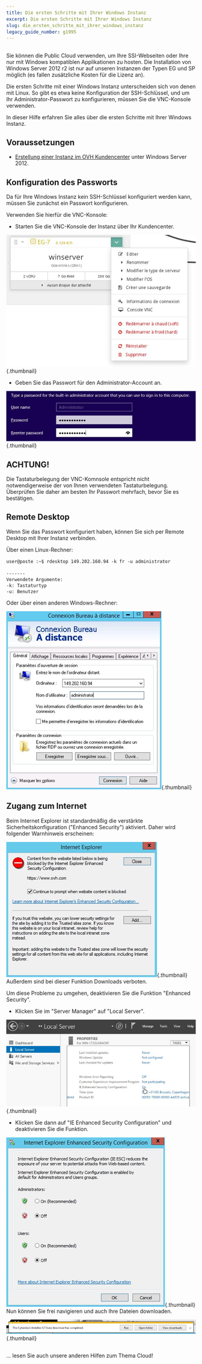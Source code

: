 ```yaml
---
title: Die ersten Schritte mit Ihrer Windows Instanz
excerpt: Die ersten Schritte mit Ihrer Windows Instanz
slug: die_ersten_schritte_mit_ihrer_windows_instanz
legacy_guide_number: g1995
---
```



## 
Sie können die Public Cloud verwenden, um Ihre SSI-Webseiten oder Ihre nur mit Windows kompatiblen Applikationen zu hosten.
Die Installation von Windows Server 2012 r2 ist nur auf unseren Instanzen der Typen EG und SP möglich (es fallen zusätzliche Kosten für die Lizenz an).

Die ersten Schritte mit einer Windows Instanz unterscheiden sich von denen mit Linux. So gibt es etwa keine Konfiguration der SSH-Schlüssel, und um Ihr Administrator-Passwort zu konfigurieren, müssen Sie die VNC-Konsole verwenden.

In dieser Hilfe erfahren Sie alles über die ersten Schritte mit Ihrer Windows Instanz.


## Voraussetzungen

- [Erstellung einer Instanz im OVH Kundencenter]({legacy}1775) unter Windows Server 2012.




## Konfiguration des Passworts
Da für Ihre Windows Instanz kein SSH-Schlüssel konfiguriert werden kann, müssen Sie zunächst ein Passwort konfigurieren.

Verwenden Sie hierfür die VNC-Konsole:


- Starten Sie die VNC-Konsole der Instanz über Ihr Kundencenter.



![](images/img_3288.jpg){.thumbnail}

- Geben Sie das Passwort für den Administrator-Account an.



![](images/img_3289.jpg){.thumbnail}

## ACHTUNG!
Die Tastaturbelegung der VNC-Komnsole entspricht nicht notwendigerweise der von Ihnen verwendeten Tastaturbelegung. Überprüfen Sie daher am besten Ihr Passwort mehrfach, bevor Sie es bestätigen.


## Remote Desktop
Wenn Sie das Passwort konfiguriert haben, können Sie sich per Remote Desktop mit Ihrer Instanz verbinden.

Über einen Linux-Rechner:


```
user@poste :~$ rdesktop 149.202.160.94 -k fr -u administrator

-------
Verwendete Argumente:
-k: Tastaturtyp
-u: Benutzer
```


Oder über einen anderen Windows-Rechner:

![](images/img_3290.jpg){.thumbnail}


## Zugang zum Internet
Beim Internet Explorer ist standardmäßig die verstärkte Sicherheitskonfiguration ("Enhanced Security") aktiviert. Daher wird folgender Warnhinweis erscheinen:

![](images/img_3291.jpg){.thumbnail}
Außerdem sind bei dieser Funktion Downloads verboten.

Um diese Probleme zu umgehen, deaktivieren Sie die Funktion "Enhanced Security".


- Klicken Sie im "Server Manager" auf "Local Server".



![](images/img_3292.jpg){.thumbnail}

- Klicken Sie dann auf "IE Enhanced Security Configuration" und deaktivieren Sie die Funktion.



![](images/img_3293.jpg){.thumbnail}
Nun können Sie frei navigieren und auch Ihre Dateien downloaden.

![](images/img_3294.jpg){.thumbnail}


## 
... lesen Sie auch unsere anderen Hilfen zum Thema Cloud!

